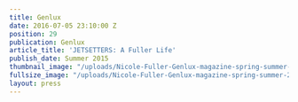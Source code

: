 ```yaml
---
title: Genlux
date: 2016-07-05 23:10:00 Z
position: 29
publication: Genlux
article_title: 'JETSETTERS: A Fuller Life'
publish_date: Summer 2015
thumbnail_image: "/uploads/Nicole-Fuller-Genlux-magazine-spring-summer-2015-b42425.jpg"
fullsize_image: "/uploads/Nicole-Fuller-Genlux-magazine-spring-summer-2015-b42425.jpg"
layout: press
---
```


